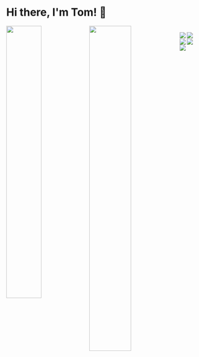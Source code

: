 # Hi there, I'm Tom! 👋

<img align ="left" width="43%" src="https://github-readme-stats.vercel.app/api?username=tanicREAL&show_icons=true&theme=midnight-purple"/>

<img align ="left" width="47%" src="https://github-readme-stats.vercel.app/api/top-langs/?username=tanicREAL&layout=compact"/>  

<br>
  &nbsp;  


<img  align ="left" src="https://img.shields.io/badge/unity-%23000000.svg?style=for-the-badge&logo=unity&logoColor=white"/>
<img align ="left" src="https://img.shields.io/badge/c%23-%23239120.svg?style=for-the-badge&logo=c-sharp&logoColor=white"/>
<img  align ="left" src="https://img.shields.io/badge/c++-%2300599C.svg?style=for-the-badge&logo=c%2B%2B&logoColor=white"/>
<img align ="left" src="https://img.shields.io/badge/html5-%23E34F26.svg?style=for-the-badge&logo=html5&logoColor=white"/>
<img  align ="left" src="https://img.shields.io/badge/css3-%231572B6.svg?style=for-the-badge&logo=css3&logoColor=white"/>

